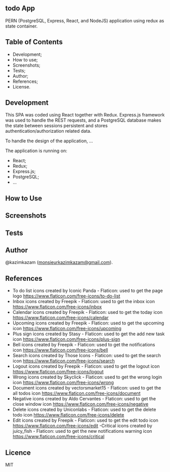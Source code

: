 ## todo App

PERN (PostgreSQL, Express, React, and NodeJS) application using redux as state container.

## Table of Contents

- Development;
- How to use;
- Screenshots;
- Tests;
- Author;
- References;
- License.

## Development

This SPA was coded using React together with Redux. Express.js framework was used to handle the REST requests, and a PostgreSQL database makes the state between sessions persistent and stores authentication/authorization related data.

To handle the design of the application, ...

The application is running on:
- React;
- Redux;
- Express.js;
- PostgreSQL;
- ...

## How to Use



## Screenshots



## Tests



## Author

@kazimkazam (monsieurkazimkazam@gmail.com).

## References

- To do list icons created by Iconic Panda - Flaticon: used to get the page logo https://www.flaticon.com/free-icons/to-do-list
- Inbox icons created by Freepik - Flaticon: used to get the inbox icon https://www.flaticon.com/free-icons/inbox
- Calendar icons created by Freepik - Flaticon: used to get the today icon https://www.flaticon.com/free-icons/calendar
- Upcoming icons created by Freepik - Flaticon: used to get the upcoming icon https://www.flaticon.com/free-icons/upcoming
- Plus sign icons created by Stasy - Flaticon: used to get the add new task icon https://www.flaticon.com/free-icons/plus-sign
- Bell icons created by Freepik - Flaticon: used to get the notifications icon https://www.flaticon.com/free-icons/bell
- Search icons created by Those Icons - Flaticon: used to get the search icon https://www.flaticon.com/free-icons/search
- Logout icons created by Freepik - Flaticon: used to get the logout icon https://www.flaticon.com/free-icons/logout
- Wrong icons created by Skyclick - Flaticon: used to get the wrong login icon https://www.flaticon.com/free-icons/wrong
- Document icons created by vectorsmarket15 - Flaticon: used to get the all todos icon https://www.flaticon.com/free-icons/document
- Negative icons created by Aldo Cervantes - Flaticon: used to get the close window icon https://www.flaticon.com/free-icons/negative
- Delete icons created by Uniconlabs - Flaticon: used to get the delete todo icon https://www.flaticon.com/free-icons/delete
- Edit icons created by Freepik - Flaticon: used to get the edit todo icon https://www.flaticon.com/free-icons/edit
-Critical icons created by juicy_fish - Flaticon: used to get the new notifications warning icon https://www.flaticon.com/free-icons/critical

## Licence

MIT